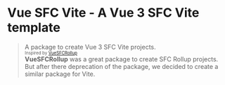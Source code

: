 # Vue SFC Vite - A Vue 3 SFC Vite template

> A package to create Vue 3 SFC Vite projects. \
<sub><sup>Inspired by [VueSFCRollup](https://github.com/team-innovation/vue-sfc-rollup)</sup></sub> \
**VueSFCRollup** was a great package to create SFC Rollup projects. But after there deprecation of the package, we decided to create a similar package for Vite.

